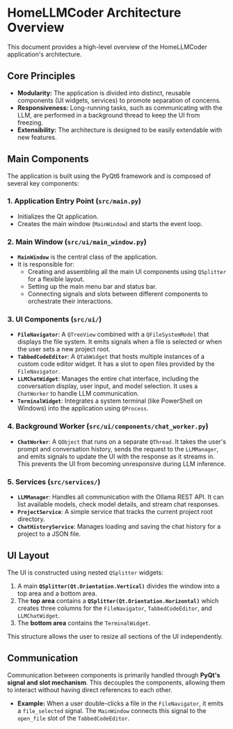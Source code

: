 # HomeLLMCoder Architecture Overview

This document provides a high-level overview of the HomeLLMCoder application's architecture.

## Core Principles

- **Modularity:** The application is divided into distinct, reusable components (UI widgets, services) to promote separation of concerns.
- **Responsiveness:** Long-running tasks, such as communicating with the LLM, are performed in a background thread to keep the UI from freezing.
- **Extensibility:** The architecture is designed to be easily extendable with new features.

## Main Components

The application is built using the PyQt6 framework and is composed of several key components:

### 1. Application Entry Point (`src/main.py`)

- Initializes the Qt application.
- Creates the main window (`MainWindow`) and starts the event loop.

### 2. Main Window (`src/ui/main_window.py`)

- **`MainWindow`** is the central class of the application.
- It is responsible for:
  - Creating and assembling all the main UI components using `QSplitter` for a flexible layout.
  - Setting up the main menu bar and status bar.
  - Connecting signals and slots between different components to orchestrate their interactions.

### 3. UI Components (`src/ui/`)

- **`FileNavigator`**: A `QTreeView` combined with a `QFileSystemModel` that displays the file system. It emits signals when a file is selected or when the user sets a new project root.
- **`TabbedCodeEditor`**: A `QTabWidget` that hosts multiple instances of a custom code editor widget. It has a slot to open files provided by the `FileNavigator`.
- **`LLMChatWidget`**: Manages the entire chat interface, including the conversation display, user input, and model selection. It uses a `ChatWorker` to handle LLM communication.
- **`TerminalWidget`**: Integrates a system terminal (like PowerShell on Windows) into the application using `QProcess`.

### 4. Background Worker (`src/ui/components/chat_worker.py`)

- **`ChatWorker`**: A `QObject` that runs on a separate `QThread`. It takes the user's prompt and conversation history, sends the request to the `LLMManager`, and emits signals to update the UI with the response as it streams in. This prevents the UI from becoming unresponsive during LLM inference.

### 5. Services (`src/services/`)

- **`LLMManager`**: Handles all communication with the Ollama REST API. It can list available models, check model details, and stream chat responses.
- **`ProjectService`**: A simple service that tracks the current project root directory.
- **`ChatHistoryService`**: Manages loading and saving the chat history for a project to a JSON file.

## UI Layout

The UI is constructed using nested `QSplitter` widgets:

1.  A main **`QSplitter(Qt.Orientation.Vertical)`** divides the window into a top area and a bottom area.
2.  The **top area** contains a **`QSplitter(Qt.Orientation.Horizontal)`** which creates three columns for the `FileNavigator`, `TabbedCodeEditor`, and `LLMChatWidget`.
3.  The **bottom area** contains the `TerminalWidget`.

This structure allows the user to resize all sections of the UI independently.

## Communication

Communication between components is primarily handled through **PyQt's signal and slot mechanism**. This decouples the components, allowing them to interact without having direct references to each other.

- **Example:** When a user double-clicks a file in the `FileNavigator`, it emits a `file_selected` signal. The `MainWindow` connects this signal to the `open_file` slot of the `TabbedCodeEditor`.
